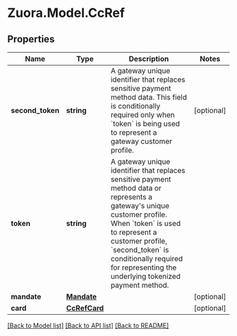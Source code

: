 
# Zuora.Model.CcRef

## Properties

Name | Type | Description | Notes
------------ | ------------- | ------------- | -------------
**second_token** | **string** | A gateway unique identifier that replaces sensitive payment method data. This field is conditionally required only when &#x60;token&#x60; is being used to represent a gateway customer profile. | [optional] 
**token** | **string** | A gateway unique identifier that replaces sensitive payment method data or represents a gateway&#39;s unique customer profile. When &#x60;token&#x60; is used to represent a customer profile, &#x60;second_token&#x60; is conditionally required for representing the underlying tokenized payment method. | 
**mandate** | [**Mandate**](Mandate.md) |  | [optional] 
**card** | [**CcRefCard**](CcRefCard.md) |  | [optional] 

[[Back to Model list]](../README.md#documentation-for-models)
[[Back to API list]](../README.md#documentation-for-api-endpoints)
[[Back to README]](../README.md)

